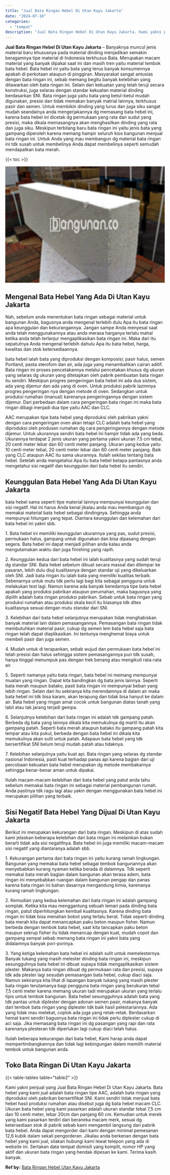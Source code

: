 ```yaml
---
title: "Jual Bata Ringan Hebel Di Utan Kayu Jakarta"
date: "2024-07-18"
categories: 
  - "tempat"
description: "Jual Bata Ringan Hebel Di Utan Kayu Jakarta. Kami yakni penjual yang Jual Bata Ringan Hebel Di Utan Kayu Jakarta. Bata hebel yang kami jual adalah bata ringa..."
---
```


**Jual Bata Ringan Hebel Di Utan Kayu Jakarta** – Banyaknya muncul jenis material baru khususnya pada material dinding menjadikan semakin beragamnya tipe material di Indonesia terkhusus Bata. Merupakan macam material yang banyak dipakai saat ini dan masih tren yaitu material tembok bata hebel. Bata hebel ini yaitu bata yang terus banyak konsumennya apakah di perkotaan ataupun di pinggiran. Masyarakat sangat antusias dengan bata ringan ini, sebab memang begitu banyak kelebihan yang ditawarkan oleh bata ringan ini. Selain dari kekuatan yang telah teruji secara konstruksi, juga selaras dengan standar kekuatan material dinding berdasarkan SNI. Bata ringan juga yaitu bata yang betul-betul mudah digunakan, presisi dan tidak memakan banyak matrial lainnya, terkhusus pasir dan semen. Untuk membikin dinding yang lurus dan juga siku sangat mudah seandainya anda mengerjakannya dg memasang bata hebel ini, karena bata hebel ini dicetak dg permukaan yang rata dan sudut yang presisi, maka dikala memasangnya akan menghasilkan dinding yang rata dan juga siku. Meskipun terbilang baru bata ringan ini yaitu jenis bata yang gampang diperoleh karena memang hampir seluruh kios bangunan menjual bata ringan ini. Untuk Anda yang mau membangun dg material bata ringan ini tdk susah untuk membelinya Anda dapat membelinya seperti semudah mendapatkan bata merah.

{{< toc >}}

![Jual Bata Ringan Hebel Di Utan Kayu Jakarta](/images/jual-hebel-murah-30.png)

## Mengenal Bata Hebel Yang Ada Di Utan Kayu Jakarta

Nah, sebelum anda menentukan bata ringan sebagai material untuk bangunan Anda, bagusnya anda mengenal terlebih dulu Apa itu bata ringan apa keunggulan dan kekurangannya. Jangan sampe Anda menyesal saat anda telah menggunakannya atau anda merasa harganya terlalu mahal ketika anda telah terlanjur mengaplikasikan bata ringan ini. Maka dari itu sepatutnya Anda mengenal terlebih dahulu Apa itu bata hebel, harga, kwalitas dan stok ketersediaannya.

bata hebel ialah bata yang diproduksi dengan komposisi; pasir halus, semen Portland, pasta sterofom dan air, ada juga yang menambahkan cairan aditif. Bata ringan ini proses pencetakannya melalui pencetakan khusus dg ukuran yang selaras dg ukuran yang ditetapkan oleh pabrik pembuatan bata ringan itu sendiri. Meskipun progres pengeringan bata hebel ini ada dua sistem, ada yang dijemur dan ada yang di oven. Untuk produksi pabrik lazimnya progres pengeringan nya dengan metode di oven. Sedangkan untuk produksi rumahan (manual) karenanya pengeringannya dengan sistem dijemur. Dari perbedaan dalam cara pengeringan bata ringan ini maka bata ringan dibagi menjadi dua tipe yaitu AAC dan CLC.

AAC merupakan tipe bata hebel yang diproduksi oleh pabrikan yakni dengan cara pengeringan oven akan tetapi CLC adalah bata hebel yang diproduksi oleh produsen rumahan dg cara pengeringannya dengan metode dijemur. Untuk ukurannya sendiri bata hebel ini hampir tidak ada yang beda. Ukurannya terdapat 2 jenis ukuran yang pertama yakni ukuran 7.5 cm tebal, 20 centi meter lebar dan 60 centi meter panjang. Ukuran yang kedua yaitu 10 centi meter tebal, 20 centi meter lebar dan 60 centi meter panjang. Baik yang CLC ataupun AAC itu sama ukurannya. Itulah sekilas tentang bata hebel. Setelah anda mengetahui Apa itu bata hebel betapa pantasnya anda mengetahui sisi negatif dan keunggulan dari bata hebel itu sendiri.

## Keunggulan Bata Hebel Yang Ada Di Utan Kayu Jakarta

bata hebel sama seperti tipe material lainnya mempunyai keunggulan dan sisi negatif. Hal ini harus Anda kenal jikalau anda mau membangun dg memakai material bata hebel sebagai dindingnya. Sehingga anda mempunyai hitungan yang tepat. Diantara keunggulan dan kelemahan dari bata hebel ini yakni sbb.

1\. Bata hebel ini memiliki keunggulan ukurannya yang pas, sudut presisi, permukaan halus, gampang untuk digunakan dan bisa dipasang dengan segera. Bata hebel ini dapat menjadi pilihan anda kalau anda mengutamakan waktu dan juga finishing yang rapih.

2\. Keunggulan kedua dari bata hebel ini ialah kualitasnya yang sudah teruji dg standar SNI. Bata hebel sebelum dibuat secara massal dan dilempar ke pasaran, lebih dulu diuji kualitasnya dengan standar uji yang dikeluarkan oleh SNI. Jadi bata ringan itu ialah bata yang memiliki kualitas terbaik. Sebenarnya untuk mutu tdk perlu lagi bagi kita sebagai pengguna untuk melakukan test lagi. Namun karena ada banyak beredarnya tipe bata hebel apakah yang produksi pabrikan ataupun perumahan, maka bagusnya yang dipilih adalah bata ringan produksi pabrikan. Sebab untuk bata ringan yang produksi rumahan atau produksi skala kecil itu biasanya tdk dites kualitasnya sesuai dengan mutu standar dari SNI.

3\. Kelebihan dari bata hebel selanjutnya merupakan tidak menghabiskan banyak material lain dalam pemasangannya. Pemasangan bata ringan tidak membutuhkan material pasir, cukup dg semen lem bata hebel saja bata ringan telah dapat diaplikasikan. Ini tentunya menghemat biaya untuk membeli pasir dan juga semen.

4\. Mudah untuk di terapankan, sebab wujud dan permukaan bata hebel ini telah presisi dan halus sehingga sistem pemasangannya pun tdk susah, hanya tinggal menumpuk pas dengan trek benang atau mengikuti rata-rata air.

5\. Seperti namanya yaitu bata ringan, bata hebel ini memang mempunyai muatan yang ringan. Dapat kita bandingkan dg bata jenis lainnya. Seperti bata merah maupun batako, pasti bata ringan ini mempunyai beban yang lebih ringan. Selain dari itu sekiranya kita merendamnya di dalam air maka bata hebel ini tdk bisa karam, akan terapung dan tidak bisa hanyut ke dalam air. Bata hebel yang ringan amat cocok untuk bangunan diatas tanah yang labil atau tak jarang terjadi gempa.

6\. Selanjutnya kelebihan dari bata ringan ini adalah tdk gampang patah. Berbeda dg bata yang lainnya dikala kita memukulnya dg martil itu akan gampang patah. Seperti bata merah ataupun batako itu gampang patah kita lempar atau kita pukul, berbeda dengan bata hebel ini dikala kita memukulnya akan sulit untuk patah. Adapaun bata hebel yang tdk bersertifikat SNI belum teruji mudah patah atau tidaknya.

7\. Kelebihan selanjutnya yaitu kuat api. Bata ringan yang selaras dg standar nasional Indonesia, pasti kuat terhadap panas api karena bagian dari uji percobaan kekuatan bata hebel merupakan dg metode membakarnya sehingga benar-benar aman untuk dipakai.

Itulah macam-macam kelebihan dari bata hebel yang patut anda tahu sebelum memakai bata ringan ini sebagai material pembangunan rumah. Anda pastinya tdk ragu lagi atau yakin dengan menggunakan bata hebel ini merupakan pilihan yang terbaik.

## Sisi Negatif Bata Hebel Yang Dijual Di Utan Kayu Jakarta

Berikut ini merupakan kekurangan dari bata ringan. Meskipun di atas sudah kami jelaskan beberapa kelebihan dari bata ringan ini melainkan bukan berarti tidak ada sisi negatifnya. Bata hebel ini juga memiliki macam-macam sisi negatif yang diantaranya adalah sbb.

1\. Kekurangan pertama dari bata ringan ini yaitu kurang ramah lingkungan. Bangunan yang memakai bata hebel sebagai tembok bangunannya akan menyebabkan kurang nyaman ketika berada di dalamnya. Tdk seperti memakai bata merah bagian dalam bangunan akan terasa adem, bata ringan ini menyebabkan ruangan dalam bangunan pengap dan panas karena bata ringan ini bahan dasarnya mengandung kimia, karenanya kurang ramah lingkungan.

2\. Kemudian yang kedua kelemahan dari bata ringan ini adalah gampang somplak. Ketika kita mau menggantung sebuah lemari pada dinding bata ringan, patut diperhitungkan kembali kualitasnya. Karena dinding bata ringan ini tidak bisa menahan bobot yang terlalu berat. Tidak seperti dinding bata merah kita dapat menancapkan paku beton maupun fisher. Namun berbeda dengan tembok bata hebel, saat kita tancapkan paku beton maupun sekrup fisher itu tidak menancap dengan kuat, mudah copot dan gampang sempal sebab memang bata ringan ini yakni bata yang didalamnya banyak pori-porinya.

3\. Yang ketiga kelemahan bata hebel ini adalah sulit untuk memelesternya. Banyak tukang yang masih melester dinding bata ringan ini, meskipun sesungguhnya bata hebel ini dibuat supaya tidak mengaplikasikan sistem plester. Makanya bata ringan dibuat dg permukaan rata dan presisi, supaya tdk ada plester lagi sesudah pemasangan bata hebel, cukup diaci saja. Namun sekiranya kita lihat di lapangan banyak tukang yang masih plester bata ringan terutamanya bagi pengguna bata ringan yang berukuran tebal 7,5 centi meter karena memang ukuran tadi merupakan ukuran yang terlalu tipis untuk tembok bangunan. Bata hebel sesungguhnya adalah bata yang tdk pantas untuk diplester dengan adonan semen pasir, makanya banyak dari tembok bata ringan yang diplester tdk baik hasil pelestariannya. Ada yang tidak mau melekat, coplok ada juga yang retak-retak. Berdasarkan hemat kami sendiri bagusnya bata ringan ini tidak perlu diplester cukup di aci saja. Jika memasang bata ringan ini dg pasangan yang rapi dan rata karenanya plesteran tdk diperlukan lagi cukup diaci telah halus.

Itulah beberapa kekurangan dari bata hebel, Kami harap anda dapat mempertimbangkannya dan tidak lagi kebingungan dalam memilih material tembok untuk bangunan anda.

## Toko Bata Ringan Di Utan Kayu Jakarta

{{< table-tables table="table2" >}}

Kami yakni penjual yang Jual Bata Ringan Hebel Di Utan Kayu Jakarta. Bata hebel yang kami jual adalah bata ringan tipe AAC, adalah bata ringan yang diproduksi oleh pabrikan bersertifikat SNI. Kami sendiri tidak menjual bata hebel hasil produksi rumahan atau disebut juga dg bata hebel macam CLC. Ukuran bata hebel yang kami pasarkan adalah ukuran standar tebal 7,5 cm dan 10 centi meter, lebar 20cm dan panjang 60 cm. Kemudian untuk merek yang kami pasarkan terdiri dari beraneka macam merk, sesuai dg ketersediaan stok di pabrik sebab kami mengambil langsung dari pabrik bata hebel. Anda dapat mengorder dari kami dengan minimal pemesanan 12,6 kubik dalam sekali pengorderan. Jikalau anda berkenan dengan bata hebel yang kami jual, silakan hubungi kami lewat telepon yang ada di website ini. Sertakan data tempat domisili yang komplit, nomor HP yang aktif dan ukuran bata ringan yang hendak dipesan ke kami. Terima kasih banyak.

**Ref by:** [Bata Ringan Hebel Utan Kayu Jakarta](https://id.wikipedia.org/wiki/Bata)
